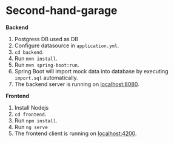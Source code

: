 # Second-hand-garage

**Backend**

  1. Postgress DB used as DB 
  2. Configure datasource in `application.yml`.
  3. `cd backend`.
  4. Run `mvn install`.
  5. Run `mvn spring-boot:run`.
  6. Spring Boot will import mock data into database by executing `import.sql` automatically.
  7. The backend server is running on [localhost:8080]().

**Frontend**
  1. Install Nodejs
  2. `cd frontend`.
  3. Run `npm install`.
  4. Run `ng serve`
  5. The frontend client is running on [localhost:4200]().